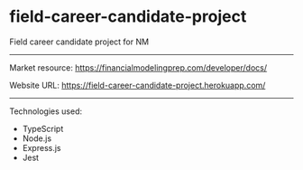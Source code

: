 # field-career-candidate-project

Field career candidate project for NM

---

Market resource: https://financialmodelingprep.com/developer/docs/

Website URL: https://field-career-candidate-project.herokuapp.com/

---

Technologies used:
- TypeScript
- Node.js
- Express.js
- Jest
